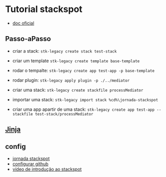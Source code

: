 # Tutorial stackspot

- [doc oficial](https://docs.legacy.stackspot.com/docs/create-stacks/quickstart/)

## Passo-aPasso

- criar a stack: `stk-legacy create stack test-stack`
- criar um template `stk-legacy create template base-template`
- rodar o tempalte: `stk-legacy create app test-app -p base-template`
- rodar plugin: `stk-legacy apply plugin -p ./../mediator`

- criar uma stack: `stk-legacy create stackfile processMediator`

- importar uma stack: `stk-legacy import stack %cd%\jornada-stackspot`

- criar uma app apartir de uma stack: `stk-legacy create app test-app --stackfile test-stack/processMediator`

## [Jinja](https://jinja.palletsprojects.com/en/3.0.x/templates/)

## config

- [jornada stackspot](https://docs.google.com/presentation/d/17mDTe4liyWYC9v37YuGjc_Mdv71Dff_e/edit#slide=id.p12)
- [configurar github](http://rede-commons.pages.gitlab.prd.useredecloud/techstacks/documentation/stackspot/#solita%C3%A7%C3%A3o-de-acesso)
- [vídeo de introdução ao stackspot](https://www.youtube.com/watch?v=WEXjmMqvgfk)